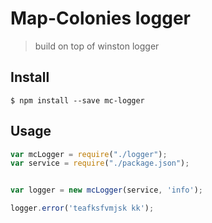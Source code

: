 # Map-Colonies logger
> build on top of winston logger
## Install

```
$ npm install --save mc-logger
```

## Usage

```js
var mcLogger = require("./logger");
var service = require("./package.json");


var logger = new mcLogger(service, 'info');

logger.error('teafksfvmjsk kk');
```
